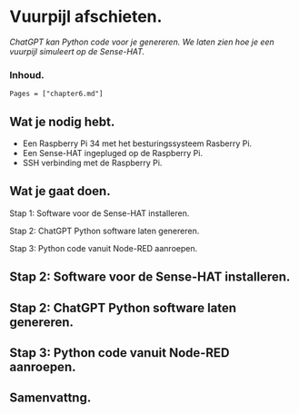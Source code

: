 # Vuurpijl afschieten.

*ChatGPT kan Python code voor je genereren. We laten zien hoe je een vuurpijl simuleert op de Sense-HAT.*

### Inhoud.

```@contents
Pages = ["chapter6.md"]
```

## Wat je nodig hebt.

- Een Raspberry Pi 34 met het besturingssysteem Rasberry Pi.
- Een Sense-HAT ingepluged op de Raspberry Pi.
- SSH verbinding met de Raspberry Pi.

## Wat je gaat doen.

Stap 1: Software voor de Sense-HAT installeren.

Stap 2: ChatGPT Python software laten genereren.

Stap 3: Python code vanuit Node-RED aanroepen.

## Stap 2: Software voor de Sense-HAT installeren.

## Stap 2: ChatGPT Python software laten genereren.

## Stap 3: Python code vanuit Node-RED aanroepen.

## Samenvattng.